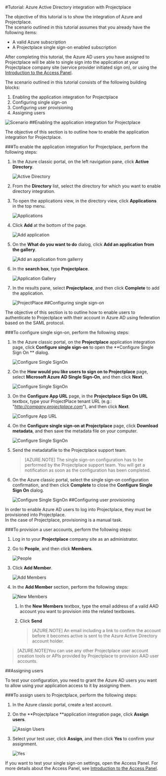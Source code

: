 <properties 
    pageTitle="Tutorial: Azure Active Directory integration with Projectplace | Microsoft Azure" 
    description="Learn how to use Projectplace with Azure Active Directory to enable single sign-on, automated provisioning, and more!" 
    services="active-directory" 
    authors="jeevansd"  
    documentationCenter="na" 
    manager="femila"/>
<tags 
    ms.service="active-directory" 
    ms.devlang="na" 
    ms.topic="article" 
    ms.tgt_pltfrm="na" 
    ms.workload="identity" 
    ms.date="09/26/2016" 
    ms.author="jeedes" />

#Tutorial: Azure Active Directory integration with Projectplace
  
The objective of this tutorial is to show the integration of Azure and Projectplace.  
The scenario outlined in this tutorial assumes that you already have the following items:

-   A valid Azure subscription
-   A Projectplace single sign-on enabled subscription
  
After completing this tutorial, the Azure AD users you have assigned to Projectplace will be able to single sign into the application at your Projectplace company site (service provider initiated sign on), or using the [Introduction to the Access Panel](active-directory-saas-access-panel-introduction.md).
  
The scenario outlined in this tutorial consists of the following building blocks:

1.  Enabling the application integration for Projectplace
2.  Configuring single sign-on
3.  Configuring user provisioning
4.  Assigning users

![Scenario](./media/active-directory-saas-projectplace-tutorial/IC790217.png "Scenario")
##Enabling the application integration for Projectplace
  
The objective of this section is to outline how to enable the application integration for Projectplace.

###To enable the application integration for Projectplace, perform the following steps:

1.  In the Azure classic portal, on the left navigation pane, click **Active Directory**.

    ![Active Directory](./media/active-directory-saas-projectplace-tutorial/IC700993.png "Active Directory")

2.  From the **Directory** list, select the directory for which you want to enable directory integration.

3.  To open the applications view, in the directory view, click **Applications** in the top menu.

    ![Applications](./media/active-directory-saas-projectplace-tutorial/IC700994.png "Applications")

4.  Click **Add** at the bottom of the page.

    ![Add application](./media/active-directory-saas-projectplace-tutorial/IC749321.png "Add application")

5.  On the **What do you want to do** dialog, click **Add an application from the gallery**.

    ![Add an application from gallerry](./media/active-directory-saas-projectplace-tutorial/IC749322.png "Add an application from gallerry")

6.  In the **search box**, type **Projectplace**.

    ![Application Gallery](./media/active-directory-saas-projectplace-tutorial/IC790218.png "Application Gallery")

7.  In the results pane, select **Projectplace**, and then click **Complete** to add the application.

    ![ProjectPlace](./media/active-directory-saas-projectplace-tutorial/IC790219.png "ProjectPlace")
##Configuring single sign-on
  
The objective of this section is to outline how to enable users to authenticate to Projectplace with their account in Azure AD using federation based on the SAML protocol.

###To configure single sign-on, perform the following steps:

1.  In the Azure classic portal, on the **Projectplace** application integration page, click **Configure single sign-on** to open the **Configure Single Sign On ** dialog.

    ![Configure Single SignOn](./media/active-directory-saas-projectplace-tutorial/IC790220.png "Configure Single SignOn")

2.  On the **How would you like users to sign on to Projectplace** page, select **Microsoft Azure AD Single Sign-On**, and then click **Next**.

    ![Configure Single SignOn](./media/active-directory-saas-projectplace-tutorial/IC790221.png "Configure Single SignOn")

3.  On the **Configure App URL** page, in the **Projectplace Sign On URL** textbox, type your ProjectPlace tenant URL (e.g.: "*http://company.projectplace.com*"), and then click **Next**.

    ![Configure App URL](./media/active-directory-saas-projectplace-tutorial/IC790222.png "Configure App URL")

4.  On the **Configure single sign-on at Projectplace** page, click **Download metadata**, and then save the metadata file on your computer.

    ![Configure Single SignOn](./media/active-directory-saas-projectplace-tutorial/IC790223.png "Configure Single SignOn")

5.  Send the metadatafile to the Projectplace support team.

    >[AZURE.NOTE] The single sign-on configuration has to be performed by the Projectplace support team. You will get a notification as soon as the configuration has been completed.

6.  On the Azure classic portal, select the single sign-on configuration confirmation, and then click **Complete** to close the **Configure Single Sign On** dialog.

    ![Configure Single SignOn](./media/active-directory-saas-projectplace-tutorial/IC790227.png "Configure Single SignOn")
##Configuring user provisioning
  
In order to enable Azure AD users to log into Projectplace, they must be provisioned into Projectplace.  
In the case of Projectplace, provisioning is a manual task.

###To provision a user accounts, perform the following steps:

1.  Log in to your **Projectplace** company site as an administrator.

2.  Go to **People**, and then click **Members**.

    ![People](./media/active-directory-saas-projectplace-tutorial/IC790228.png "People")

3.  Click **Add Member**.

    ![Add Members](./media/active-directory-saas-projectplace-tutorial/IC790232.png "Add Members")

4.  In the **Add Member** section, perform the following steps:

    ![New Members](./media/active-directory-saas-projectplace-tutorial/IC790233.png "New Members")

    1.  In the **New Members** textbox, type the email address of a valid AAD account you want to provision into the related textboxes.
    2.  Click **Send**

	    >[AZURE.NOTE] An email including a link to confirm the account before it becomes active is sent to the Azure Active Directory account holder.
    
>[AZURE.NOTE]You can use any other Projectplace user account creation tools or APIs provided by Projectplace to provision AAD user accounts.

##Assigning users
  
To test your configuration, you need to grant the Azure AD users you want to allow using your application access to it by assigning them.

###To assign users to Projectplace, perform the following steps:

1.  In the Azure classic portal, create a test account.

2.  On the **Projectplace **application integration page, click **Assign users**.

    ![Assign Users](./media/active-directory-saas-projectplace-tutorial/IC790234.png "Assign Users")

3.  Select your test user, click **Assign**, and then click **Yes** to confirm your assignment.

    ![Yes](./media/active-directory-saas-projectplace-tutorial/IC767830.png "Yes")
  
If you want to test your single sign-on settings, open the Access Panel. For more details about the Access Panel, see [Introduction to the Access Panel](active-directory-saas-access-panel-introduction.md).